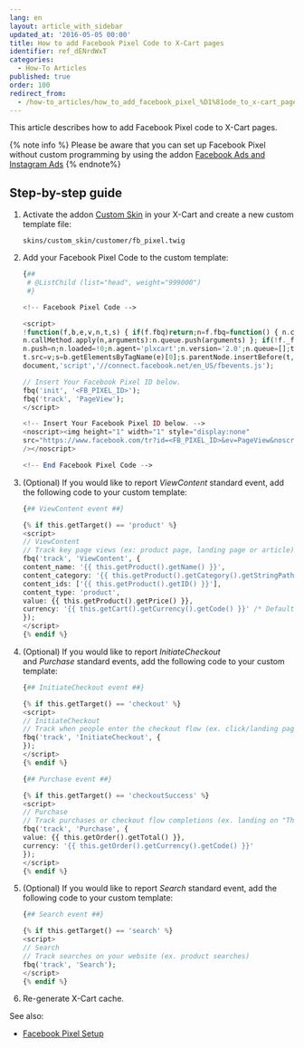 ```yaml
---
lang: en
layout: article_with_sidebar
updated_at: '2016-05-05 00:00'
title: How to add Facebook Pixel Сode to X-Cart pages
identifier: ref_dENrdWxT
categories:
  - How-To Articles
published: true
order: 100
redirect_from:
  - /how-to_articles/how_to_add_facebook_pixel_%D1%81ode_to_x-cart_pages.html
---
```


This article describes how to add Facebook Pixel code to X-Cart pages. 

{% note info %}
Please be aware that you can set up Facebook Pixel without custom programming by using the addon [Facebook Ads and Instagram Ads](https://market.x-cart.com/addons/facebook-e-commerce.html)
{% endnote%}

## Step-by-step guide

1.  Activate the addon [Custom Skin](https://market.x-cart.com/addons/custom-skin.html "How to add Facebook Pixel Сode to X-Cart pages") in your X-Cart and create a new custom template file:

    `skins/custom_skin/customer/fb_pixel.twig`

2.  Add your Facebook Pixel Сode to the custom template:

	```php
	{##
	 # @ListChild (list="head", weight="999000")
	 #}

	<!-- Facebook Pixel Code -->

	<script>
	!function(f,b,e,v,n,t,s) { if(f.fbq)return;n=f.fbq=function() { n.callMethod?
	n.callMethod.apply(n,arguments):n.queue.push(arguments) }; if(!f._fbq)f._fbq=n;
	n.push=n;n.loaded=!0;n.agent='plxcart';n.version='2.0';n.queue=[];t=b.createElement(e);t.async=!0;
	t.src=v;s=b.getElementsByTagName(e)[0];s.parentNode.insertBefore(t,s) } (window,
	document,'script','//connect.facebook.net/en_US/fbevents.js');

	// Insert Your Facebook Pixel ID below. 
	fbq('init', '<FB_PIXEL_ID>');
	fbq('track', 'PageView');
	</script>

	<!-- Insert Your Facebook Pixel ID below. --> 
	<noscript><img height="1" width="1" style="display:none"
	src="https://www.facebook.com/tr?id=<FB_PIXEL_ID>&ev=PageView&noscript=1"
	/></noscript>

	<!-- End Facebook Pixel Code -->
	```

3.  (Optional) If you would like to report _ViewContent_ standard event, add the following code to your custom template:

	```php
	{## ViewContent event ##}

	{% if this.getTarget() == 'product' %}
	<script>
	// ViewContent
	// Track key page views (ex: product page, landing page or article)
	fbq('track', 'ViewContent', {
	content_name: '{{ this.getProduct().getName() }}',
	content_category: '{{ this.getProduct().getCategory().getStringPath() }}',
	content_ids: ['{{ this.getProduct().getID() }}'],
	content_type: 'product',
	value: {{ this.getProduct().getPrice() }},
	currency: '{{ this.getCart().getCurrency().getCode() }}' /* Default Store Currency */
	});
	</script>
	{% endif %}
	```

4.  (Optional) If you would like to report _InitiateCheckout_ and _Purchase_ standard events, add the following code to your custom template:

	```php
	{## InitiateCheckout event ##}

	{% if this.getTarget() == 'checkout' %}
	<script>
	// InitiateCheckout
	// Track when people enter the checkout flow (ex. click/landing page on checkout button)
	fbq('track', 'InitiateCheckout', {
	});
	</script>
	{% endif %}

	{## Purchase event ##}

	{% if this.getTarget() == 'checkoutSuccess' %}
	<script>
	// Purchase
	// Track purchases or checkout flow completions (ex. landing on "Thank You" or confirmation page)
	fbq('track', 'Purchase', {
	value: {{ this.getOrder().getTotal() }},
	currency: '{{ this.getOrder().getCurrency().getCode() }}'
	});
	</script>
	{% endif %}
	```

5.  (Optional) If you would like to report _Search_ standard event, add the following code to your custom template:

	```php
	{## Search event ##}

	{% if this.getTarget() == 'search' %}
	<script>
	// Search
	// Track searches on your website (ex. product searches)
	fbq('track', 'Search');
	</script>
	{% endif %}
	```

6.  Re-generate X-Cart cache.

See also:

*   [Facebook Pixel Setup](https://developers.facebook.com/docs/marketing-api/audiences-api/pixel)
